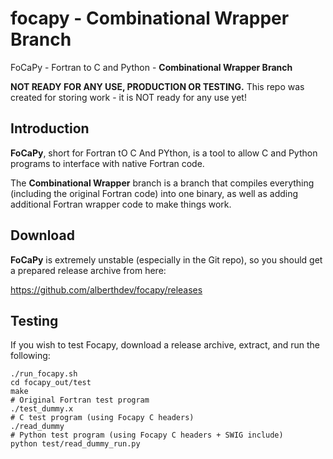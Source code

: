 focapy - Combinational Wrapper Branch
======================================
FoCaPy - Fortran to C and Python - **Combinational Wrapper Branch**

**NOT READY FOR ANY USE, PRODUCTION OR TESTING.** This repo was created for storing work - it is NOT ready for any use yet!

## Introduction
**FoCaPy**, short for Fortran tO C And PYthon, is a tool to allow C and Python programs to interface with native Fortran code.

The **Combinational Wrapper** branch is a branch that compiles everything (including the original Fortran code) into one
binary, as well as adding additional Fortran wrapper code to make things work.

## Download
**FoCaPy** is extremely unstable (especially in the Git repo), so you should get a prepared release archive from here:

https://github.com/alberthdev/focapy/releases

## Testing
If you wish to test Focapy, download a release archive, extract, and run the following:

    ./run_focapy.sh
    cd focapy_out/test
    make
    # Original Fortran test program
    ./test_dummy.x
    # C test program (using Focapy C headers)
    ./read_dummy
    # Python test program (using Focapy C headers + SWIG include)
    python test/read_dummy_run.py
